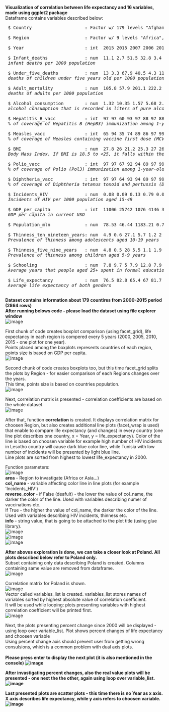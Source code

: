 **Visualization of correlation between life expectancy and 16 variables, made using ggplot2 package** <br>
Dataframe contains variables described below: <br>
<pre>
 $ Country                    : Factor w/ 179 levels "Afghanistan",..
 
 $ Region                     : Factor w/ 9 levels "Africa","Asia",..
 
 $ Year                       : int  2015 2015 2007 2006 2012 2006 2015 2000 2001 2008 
 
 $ Infant_deaths              : num  11.1 2.7 51.5 32.8 3.4 9.8 6.6 8.7 22 15.3 ...
 <i>infant deaths per 1000 population</i>
 
 $ Under_five_deaths          : num  13 3.3 67.9 40.5 4.3 11.2 8.2 10.1 26.1 17.8 ...
 <i>deaths of children under five years old per 1000 population</i>
 
 $ Adult_mortality            : num  105.8 57.9 201.1 222.2 58 ...
 <i>deaths of adults per 1000 population</i>
 
 $ Alcohol_consumption        : num  1.32 10.35 1.57 5.68 2.89 ...
 <i>alcohol consumption that is recorded in liters of pure alcohol per capita with 15+ years old</i>
 
 $ Hepatitis_B_vacc           : int  97 97 60 93 97 88 97 88 97 97 ...
 <i>% of coverage of Hepatitis B (HepB3) immunization among 1-year-olds</i>
 
 $ Measles_vacc               : int  65 94 35 74 89 86 97 99 87 92 ...
 <i>% of coverage of Measles containing vaccine first dose (MCV1) immunization among 1-year-olds</i>
 
 $ BMI                        : num  27.8 26 21.2 25.3 27 26.4 26.2 25.9 27.9 26.5 ...
 <i>Body Mass Index. If BMI is 18.5 to <25, it falls within the healthy weight range</i>
 
 $ Polio_vacc                 : int  97 97 67 92 94 89 97 99 97 96 ...
 <i>% of coverage of Polio (Pol3) immunization among 1-year-olds</i>
 
 $ Diphtheria_vacc            : int  97 97 64 93 94 89 97 99 99 90 ...
 <i>% of coverage of Diphtheria tetanus toxoid and pertussis (DTP3) immunization among 1-year-olds</i>
 
 $ Incidents_HIV              : num  0.08 0.09 0.13 0.79 0.08 0.16 0.08 0.08 0.13 0.43 ...
 <i>Incidents of HIV per 1000 population aged 15-49</i>
 
 $ GDP_per_capita             : int  11006 25742 1076 4146 33995 9110 9313 8971 3708 2235 ...
 <i>GDP per capita in current USD</i>
 
 $ Population_mln             : num  78.53 46.44 1183.21 0.75 7.91 ...
 
 $ Thinness_ten_nineteen_years: num  4.9 0.6 27.1 5.7 1.2 2 2.3 2.3 4 2.9 ...
 <i>Prevalence of thinness among adolescents aged 10-19 years</i>
 
 $ Thinness_five_nine_years   : num  4.8 0.5 28 5.5 1.1 1.9 2.3 2.3 3.9 3.1 ...
 <i>Prevalence of thinness among children aged 5-9 years</i>
 
 $ Schooling                  : num  7.8 9.7 5 7.9 12.8 7.9 12 10.2 9.6 10.9 ...
 <i>Average years that people aged 25+ spent in formal education</i>
 
 $ Life_expectancy            : num  76.5 82.8 65.4 67 81.7 78.2 71.2 71.2 71.9 68.7 ...
 <i>Average life expectancy of both genders</i>
 </pre>
 
 **Dataset contains information about 179 countires from 2000-2015 period (2864 rows)** <br>
**After running belows code - please load the dataset using file explorer window** <br>
![image](https://github.com/Jakub12091/ggplot_life_expectancy_correlation_visualisation/assets/115424802/290d5093-f226-4232-97c7-4d644e36a0f1)

First chunk of code creates boxplot comparison (using facet_grid), life expectancy in each region is compered every 5 years (2000, 2005, 2010, 2015 - one plot for one year). <br>
Points placed among the boxplots represents countries of each region, points size is based on GDP per capita. <br>
![image](https://github.com/Jakub12091/ggplot_life_expectancy_correlation_visualisation/assets/115424802/c39ea7e5-4e05-45b3-8029-a4c49ca5f083) <br>

Second chunk of code creates boxplots too, but this time facet_grid splits the plots by Region - for easier comparison of each Regions changes over the years. <br> 
This time, points size is based on countries population.<br>
![image](https://github.com/Jakub12091/ggplot_life_expectancy_correlation_visualisation/assets/115424802/753517f3-a827-40ae-baca-954388790e15)

Next, correlation matrix is presented - correlation coefficients are based on the whole dataset.<br>
![image](https://github.com/Jakub12091/ggplot_life_expectancy_correlation_visualisation/assets/115424802/b6fd5668-b18c-40ef-847f-d46e3343a528)

After that, function **correlation** is created. It displays correlation matrix for choosen Region, but also creates additional line plots (facet_wrap is used)
that enable to compare life expectancy (and changes) in every country (one line plot describes one country, x = Year, y = life_expectancy). 
Color of the line is based on choosen variable for example high number of HIV incidents in Lesotho country will cause dark blue color line, while 
Tunisia with low number of incidents will be presented by light blue line. <br>
Line plots are sorted from highest to lowest life_expectancy in 2000.<br>

Function parameters: <br>
![image](https://github.com/Jakub12091/ggplot_life_expectancy_correlation_visualisation/assets/115424802/91009012-80d4-48cc-b77a-7b2def9517b2) <br>
**area** - Region to invastigate (Africa or Asia...) <br>
**col_name** - variable affecting color line in line plots (for example 'Incidents_HIV') <br>
**reverse_color** - if False (deafult) - the lower the value of col_name, the darker the color of the line. Used with variables describing numer of vaccinations etc. <br>
If True - the higher the value of col_name, the darker the color of the line. Used with variables describing HIV incidents, thinness etc.<br>
**info** - string value, that is going to be attached to the plot title (using glue library). <br>
![image](https://github.com/Jakub12091/ggplot_life_expectancy_correlation_visualisation/assets/115424802/5c886719-289c-4d1b-b815-b36b3563b29d) <br>
![image](https://github.com/Jakub12091/ggplot_life_expectancy_correlation_visualisation/assets/115424802/de6a0af4-c267-4e8e-bf6e-4ad43246a796) <br>
![image](https://github.com/Jakub12091/ggplot_life_expectancy_correlation_visualisation/assets/115424802/538c5851-6200-4ef5-990d-35220731df52) <br>

**After aboves exploration is done, we can take a closer look at Poland. All plots described below refer to Poland only.** <br>
Subset containing only data describing Poland is created. Columns containing same value are removed from dataframe. <br>
![image](https://github.com/Jakub12091/ggplot_life_expectancy_correlation_visualisation/assets/115424802/638a9b6e-a616-4797-bb3d-b4be89c54864) <br>

Correlation matrix for Poland is shown. <br>
![image](https://github.com/Jakub12091/ggplot_life_expectancy_correlation_visualisation/assets/115424802/4ea883ff-e6c2-4404-9fb9-9aeb54640168) <br>
Vector called variables_list is created. variables_list stores names of variables sorted by highest absolute value of correlation coefficient. <br>
It will be used while looping: plots presenting variables with highest correlation coefficient will be printed first. <br>
![image](https://github.com/Jakub12091/ggplot_life_expectancy_correlation_visualisation/assets/115424802/dce19e03-672d-472f-b0b5-c62892bff194) <br>

Next, the plots presenting percent change since 2000 will be displayed - using loop over variable_list. Plot shows percent changes of life expectancy and choosen variable <br>
Using percent change axis should prevent user from getting wrong consulsions, which is a common problem with dual axis plots. <br>
<br>
**Please press enter to display the next plot (it is also mentioned in the console)** <b>
![image](https://github.com/Jakub12091/ggplot_life_expectancy_correlation_visualisation/assets/115424802/e2133ef8-d806-4345-bf9a-1cd00ce97278) <br>

After invastigating percent changes, also the real value plots will be presented - one next the the other, again using loop over variable_list.
![image](https://github.com/Jakub12091/ggplot_life_expectancy_correlation_visualisation/assets/115424802/f3915b6b-3c19-47c2-8465-245e168fe8fe) <b>

Last presented plots are scatter plots - this time there is no Year as x axis. X axis describes life expectancy, while y axis refers to choosen variable. <b>
![image](https://github.com/Jakub12091/ggplot_life_expectancy_correlation_visualisation/assets/115424802/0ec71704-b80e-4451-b8c9-7db48fa55621)












